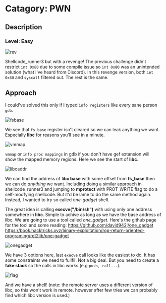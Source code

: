# Catagory: PWN
## Description
### Level: Easy

![rev](https://github.com/user-attachments/assets/622e82e4-df37-4565-9036-42abf4e692b9)

Shellcode_runner3 but with a revenge! The previous challenge didn't restrict `int 0x80` due to some compile issue so `int 0x80` was an unintended solution (what i've heard from Discord). In this revenge version, both `int 0x80` and `syscall` filtered out. The rest is the same. 

## Approach

I could've solved this only if I typed `info registers` like every sane person `gdb`.

![fsbase](https://github.com/user-attachments/assets/fca1fa33-7fa9-4246-9644-e9a8ca936b65)

We see that `fs_base` register isn't cleared so we can leak anything we want. Especially **libc** for reasons you'll see in a minute. 

![vmmap](https://github.com/user-attachments/assets/988872a9-bf13-4e59-b5c8-e586c7364992)

`vmmap` or `info proc mappings` in gdb if you don't have gef extansion will show the mapped memory regions. Here we see the start of **libc**. 

![libcaddr](https://github.com/user-attachments/assets/d2ae80ea-27d4-47a0-a420-c8c2b979bf85)

We can find the address of **libc base** with some offset from **fs_base** then we can do _anything_ we want. Including doing a similar approach in shellcode_runner3 and jumping to **mprotect** with PROT_WRITE flag to do a self-modfying shellcode. But it'd be lame to do the same method again. Instead, I wanted to try so called _one-gadget_ shell. 

The great idea is calling **execve("/bin/sh")** with using only one address somewhere in **libc**. Simple to achive as long as we have the base address of libc. We are going to use a tool called _one_gadget_. Here's the github page for the tool and some reading: 
https://github.com/david942j/one_gadget  
https://book.hacktricks.xyz/binary-exploitation/rop-return-oriented-programing/ret2lib/one-gadget

![onegadget](https://github.com/user-attachments/assets/71eb2b96-2117-4d64-b21e-52072bd1bdab)

We have 3 options here, last `execve` call looks like the easiest to do. It has some constraints we need to fullfil. Not a big deal. But you need to create a **fake stack** so the calls in libc works (e.g `push, call...`). 

![flag](https://github.com/user-attachments/assets/3118cce8-ff3d-42e6-b8ff-1182a1e28ca5)

And we have a shell! (note: the remote server uses a different version of libc, so this won't work in remote. however after few tries we can probably find which libc version is used.)





